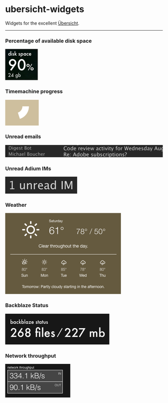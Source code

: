 ubersicht-widgets
=================

Widgets for the excellent [Übersicht](http://tracesof.net/uebersicht/).

*****

### Percentage of available disk space

![](https://raw.githubusercontent.com/BrettBukowski/ubersicht-widgets/master/disk-space/screenshot.png)

### Timemachine progress

![](https://raw.githubusercontent.com/BrettBukowski/ubersicht-widgets/master/timemachine-status/screenshot.png)

### Unread emails

![](https://raw.githubusercontent.com/BrettBukowski/ubersicht-widgets/master/unread-mail/screenshot.png)

### Unread Adium IMs

![](https://raw.githubusercontent.com/BrettBukowski/ubersicht-widgets/master/adium-unread-ims/screenshot.png)

### Weather

![](https://raw.githubusercontent.com/BrettBukowski/ubersicht-widgets/master/weather/screenshot.png)

### Backblaze Status

![](https://raw.githubusercontent.com/BrettBukowski/ubersicht-widgets/master/backblaze-status/screenshot.png)

### Network throughput

![](https://raw.githubusercontent.com/BrettBukowski/ubersicht-widgets/master/network-throughput/screenshot.png)
